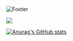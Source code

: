 ![Footer](https://capsule-render.vercel.app/api?type=waving&color=auto&height=200&section=footer)

<img src="http://mazandi.herokuapp.com/api?handle=nvme&theme=dark"/>

[![Anurag's GitHub stats](https://github-readme-stats.vercel.app/api?username=n0Moment)](https://github.com/n0Moment/github-readme-stats)
